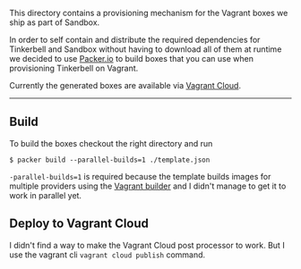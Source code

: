 This directory contains a provisioning mechanism for the Vagrant boxes we ship
as part of Sandbox.

In order to self contain and distribute the required dependencies for Tinkerbell
and Sandbox without having to download all of them at runtime we decided to use
[Packer.io](https://packer.io) to build boxes that you can use when provisioning
Tinkerbell on Vagrant.

Currently the generated boxes are available via [Vagrant
Cloud](https://app.vagrantup.com/tinkerbelloss).

---

## Build

To build the boxes checkout the right directory and run

```terminal
$ packer build --parallel-builds=1 ./template.json
```

`-parallel-builds=1` is required because the template builds images for multiple
providers using the [Vagrant
builder](https://www.packer.io/docs/builders/vagrant) and I didn't manage to get
it to work in parallel yet.

## Deploy to Vagrant Cloud

I didn't find a way to make the Vagrant Cloud post processor to work. But I use
the vagrant cli `vagrant cloud publish` command.
